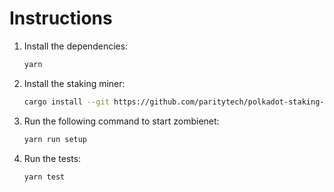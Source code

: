 # Instructions

1. Install the dependencies:
   ```bash
   yarn
   ```

2. Install the staking miner:
   ```bash
   cargo install --git https://github.com/paritytech/polkadot-staking-miner polkadot-staking-miner
   ```

3. Run the following command to start zombienet:
   ```bash
   yarn run setup
   ```

4. Run the tests:
   ```bash
   yarn test
   ```
